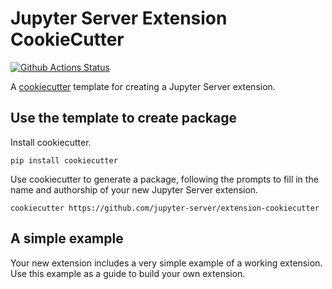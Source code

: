 # Jupyter Server Extension CookieCutter

[![Github Actions Status](https://github.com/jupyter-server/extension-cookiecutter/workflows/CI/badge.svg)](https://github.com/jupyter-server/extension-cookiecutter/actions/workflows/main.yml)

A [cookiecutter](https://github.com/audreyr/cookiecutter) template for creating
a Jupyter Server extension.

## Use the template to create package

Install cookiecutter.

```
pip install cookiecutter
```

Use cookiecutter to generate a package, following the prompts to fill in the name and authorship of your new Jupyter Server extension.

```
cookiecutter https://github.com/jupyter-server/extension-cookiecutter
```

## A simple example

Your new extension includes a very simple example of a working extension. Use this example as a guide to build your own extension.
